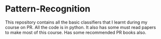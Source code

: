 # Pattern-Recognition
This repository contains all the basic classifiers that I learnt during my course on PR.
All the code is in python.
It also has some must read papers to make most of this course.
Has some recommended PR books also.

